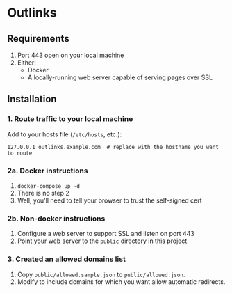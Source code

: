 # Outlinks

## Requirements

1. Port 443 open on your local machine
2. Either:
    * Docker
    * A locally-running web server capable of serving pages over SSL

## Installation

### 1. Route traffic to your local machine

Add to your hosts file (`/etc/hosts`, etc.):

```
127.0.0.1 outlinks.example.com  # replace with the hostname you want to route
```

### 2a. Docker instructions

1. `docker-compose up -d`
2. There is no step 2
3. Well, you'll need to tell your browser to trust the self-signed cert

### 2b. Non-docker instructions

1. Configure a web server to support SSL and listen on port 443
2. Point your web server to the `public` directory in this project

### 3. Created an allowed domains list

1. Copy `public/allowed.sample.json` to `public/allowed.json`.
2. Modify to include domains for which you want allow automatic redirects.
